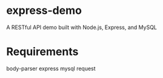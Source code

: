 # express-demo
A RESTful API demo built with Node.js, Express, and MySQL


# Requirements
body-parser
express
mysql
request
